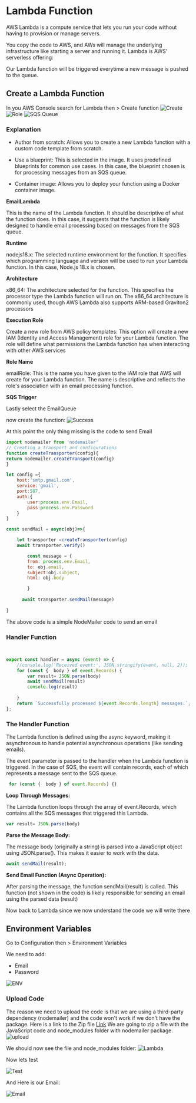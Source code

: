 # Lambda Function

AWS Lambda is a compute service that lets you run your code without having
to provision or manage servers.

You copy the code to AWS, and AWs will manage
the underlying infrastructure like starting a server and running it. 
Lambda is AWS' serverless offering:

Our Lambda function will be triggered everytime a new message is pushed to the queue.


## Create a Lambda Function

In you AWS Console search for Lambda then > Create function
<img alt="Create" src="image_9.png"/>
<img alt="Role" src="image_10.png"/>
<img alt="SQS Queue" src="image_11.png"/>
### Explanation

- Author from scratch: Allows you to create a new Lambda function with a custom code template from 
scratch.
- Use a blueprint: This is selected in the image. It uses predefined blueprints for common use cases. 
In this case, the blueprint chosen is for processing messages from an SQS queue.

- Container image: Allows you to deploy your function using a Docker container image.

**EmailLambda**

This is the name of the Lambda function. It should be descriptive of what the function does. In this case, it suggests that the function is likely designed to handle email processing based on messages from the SQS queue.

**Runtime**

nodejs18.x: The selected runtime environment for the function. It specifies which programming language and version will be used to run your Lambda function. In this case, Node.js 18.x is chosen.

**Architecture**

x86_64: The architecture selected for the function. This specifies the processor type the Lambda function will run on. The x86_64 architecture is commonly used, though AWS Lambda also supports ARM-based Graviton2 processors

**Execution Role**

Create a new role from AWS policy templates: This option will create a new IAM (Identity and Access Management) role for your Lambda function. The role will define what permissions the Lambda function has when interacting with other AWS services

**Role Name**

emailRole: This is the name you have given to the IAM role that AWS will create for your Lambda function. The name is descriptive and reflects the role's association with an email processing function.

**SQS Trigger**

Lastly select the EmailQueue

now create the function:
![Success](image_12.png)


<tip>
At this point the only thing missing is the code to send Email
</tip>

```Javascript
import nodemailer from 'nodemailer'
// Creating a transport and configurations
function createTransporter(config){
return nodemailer.createTransport(config)
}

let config ={
    host:'smtp.gmail.com',
    service:'gmail',
    port:587,
    auth:{
        user:process.env.Email,
        pass:process.env.Password
    }
}

const sendMail = async(obj)=>{

    let transporter =createTransporter(config)
    await transporter.verify()

        const message = {
        from: process.env.Email,
        to: obj.email,
        subject:obj.subject,
        html: obj.body

        }
 
      await transporter.sendMail(message)
   
}

```

The above code is a simple NodeMailer code to send an email

### Handler Function

```Javascript


export const handler = async (event) => {
    //console.log('Received event:', JSON.stringify(event, null, 2));
    for (const {  body } of event.Records) {
        var result= JSON.parse(body)
        await sendMail(result)
        console.log(result)
      
    }
    return `Successfully processed ${event.Records.length} messages.`;
};


```

### The Handler Function

The Lambda function is defined using the async keyword,
making it asynchronous to handle potential asynchronous operations (like sending emails).

The event parameter is passed to the handler when the Lambda function is triggered. 
In the case of SQS, the event will contain records, each of which represents a message
sent to the SQS queue.


```Javascript
 for (const {  body } of event.Records) {}
```
**Loop Through Messages:**

The Lambda function loops through the array of event.Records, 
which contains all the SQS messages that triggered this Lambda.

```Javascript
var result= JSON.parse(body)
```
**Parse the Message Body:**

The message body (originally a string) is parsed into a JavaScript object using JSON.parse(). 
This makes it easier to work with the data.

```Javascript
await sendMail(result);
```
**Send Email Function (Async Operation):**

After parsing the message, the function sendMail(result) is called. This function (not shown in the code) is likely responsible 
for sending an email using the parsed data (result)

<tip>
Now back to Lambda since we now understand the code we will write there 
</tip>

## Environment Variables
Go to Configuration then > Environment Variables

We need to add:
- Email
- Password

![ENV](image_13.png)


### Upload Code 

The reason we need to upload the code is that we are using a third-party dependency (nodemailer)
and the code won't work if we don't have the package.
Here is a link to the Zip file [Link](https://github.com/joe6276/AWS_SQS_AND_LAMBDA/tree/master/SQS/upload)
We are going to zip a file with the JavaScript code and node_modules folder with nodemailer package.
<img alt="upload" src="image_14.png"/>

We should now see the file and node_modules folder:
<img alt="Lambda" src="image_15.png"/>

Now lets test

![Test](image_16.png)

And Here is our Email:

![Email](image_17.png)